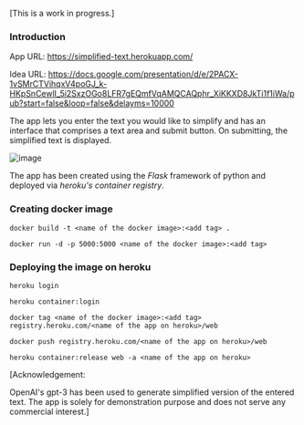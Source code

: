 [This is a work in progress.]

### Introduction

App URL: https://simplified-text.herokuapp.com/

Idea URL: https://docs.google.com/presentation/d/e/2PACX-1vSMrCTVihqxV4poGJ_k-HKpSnCewlI_5i2SxzOGo8LFR7gEQmfVqAMQCAQphr_XiKKXD8JkTi1f1iWa/pub?start=false&loop=false&delayms=10000


The app lets you enter the text you would like to simplify and has an interface that comprises a text area and submit button. On submitting, the simplified text is displayed.

![image](https://user-images.githubusercontent.com/89630232/193754702-17df0f18-befe-439b-b72a-5b9b3fba28ab.png)

The app has been created using the *Flask* framework of python and deployed via *heroku's container registry*.


### Creating docker image

`docker build -t <name of the docker image>:<add tag> .`

`docker run -d -p 5000:5000 <name of the docker image>:<add tag>`

### Deploying the image on heroku

`heroku login`

`heroku container:login`

`docker tag <name of the docker image>:<add tag> registry.heroku.com/<name of the app on heroku>/web`

`docker push registry.heroku.com/<name of the app on heroku>/web`

`heroku container:release web -a <name of the app on heroku>`









[Acknowledgement:

OpenAI's gpt-3 has been used to generate simplified version of the entered text. The app is solely for demonstration purpose and does not serve any commercial interest.]

